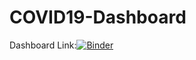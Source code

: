 # COVID19-Dashboard

 Dashboard Link:[![Binder](https://mybinder.org/badge_logo.svg)](https://mybinder.org/v2/gh/ZainabHaybe/COVID19-Dashboard/HEAD?urlpath=%2Fvoila%2Frender%2FMyDashboard.ipynb)
